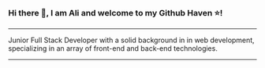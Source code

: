 ### Hi there 👋, I am Ali and welcome to my Github Haven :star:!
---
Junior Full Stack Developer with a solid background in in web development, specializing in an array of front-end and back-end technologies. 

---




<!--
**AASanusi/aasanusi** is a ✨ _special_ ✨ repository because its `README.md` (this file) appears on your GitHub profile.

Here are some ideas to get you started:

- 🔭 I’m currently working on ...
- 🌱 I’m currently learning ...
- 👯 I’m looking to collaborate on ...
- 🤔 I’m looking for help with ...
- 💬 Ask me about ...
- 📫 How to reach me: ...
- 😄 Pronouns: ...
- ⚡ Fun fact: ...
-->
